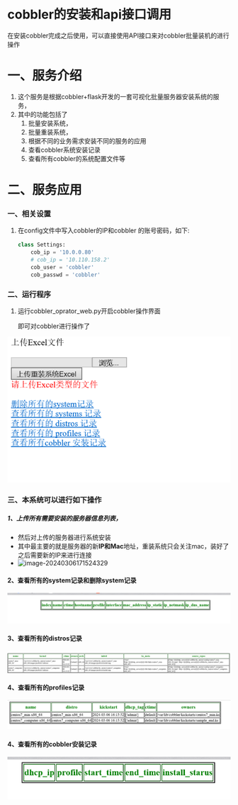 # cobbler的安装和api接口调用

在安装cobbler完成之后使用，可以直接使用API接口来对cobbler批量装机的进行操作



# 一、服务介绍

1. 这个服务是根据cobbler+flask开发的一套可视化批量服务器安装系统的服务，
2. 其中的功能包括了
   1. 批量安装系统，
   2. 批量重装系统，
   3. 根据不同的业务需求安装不同的服务的应用
   4. 查看cobbler系统安装记录
   5. 查看所有cobbler的系统配置文件等

# 二、服务应用

### 一、相关设置

1. 在config文件中写入cobbler的IP和cobbler 的账号密码，如下:

   ```python
   class Settings:
       cob_ip = '10.0.0.80'
       # cob_ip = '10.110.158.2'
       cob_user = 'cobbler'
       cob_passwd = 'cobbler'
   ```

   

### 二、运行程序

1. 运行cobbler_oprator_web.py开启cobbler操作界面

   即可对cobbler进行操作了

![image-20240306171217576](README.assets\image-20240306171217576.png)

###  三、本系统可以进行如下操作

##### 1、上传所有需要安装的服务器信息列表，

- 然后对上传的服务器进行系统安装
- 其中最主要的就是服务器的新**IP和Mac**地址，重装系统只会关注mac，装好了之后需要新的IP来进行连接
- ![image-20240306171524329](D:\desktop\operations\无人值守安装系统\cobbler\README.assets\image-20240306171524329.png)

#### 2、查看所有的system记录和删除system记录

![image-20240306172244442](README.assets\image-20240306172244442.png)

#### 3、查看所有的distros记录

![image-20240306172532963](README.assets\image-20240306172532963.png)

#### 4、查看所有的profiles记录

![image-20240306172347427](README.assets\image-20240306172347427.png)

#### 4、查看所有的cobbler安装记录

![image-20240306172416336](README.assets\image-20240306172416336.png)